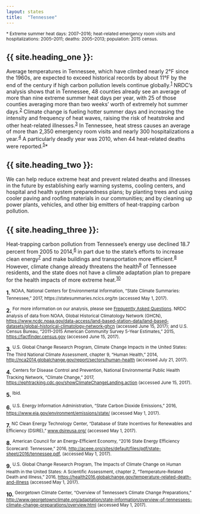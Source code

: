 ```yaml
---
layout: states
title:  "Tennessee"
---
```

<sup>* Extreme summer heat days: 2007–2016; heat-related emergency room visits and hospitalizations: 2005–2011; deaths: 2005–2013; population: 2015 census.</sup>

## {{ site.heading_one }}:
Average temperatures in Tennessee, which have climbed nearly 2°F since the 1960s, are expected to exceed historical records by about 11°F by the end of the century if high carbon pollution levels continue globally.<sup>[1](#f1)</sup> NRDC’s analysis shows that in Tennessee, 48 counties already see an average of more than nine extreme summer heat days per year, with 25 of those counties averaging more than two weeks’ worth of extremely hot summer days.<sup>[2](#f2)</sup> Climate change is fueling hotter summer days and increasing the intensity and frequency of heat waves, raising the risk of heatstroke and other heat-related illnesses.<sup>[3](#f3)</sup> In Tennessee, heat stress causes an average of more than 2,350 emergency room visits and nearly 300 hospitalizations a year.<sup>[4](#f4)</sup> A particularly deadly year was 2010, when 44 heat-related deaths were reported.<sup>[5](#f5)</sup>*

## {{ site.heading_two }}:
We can help reduce extreme heat and prevent related deaths and illnesses in the future by establishing early warning systems, cooling centers, and hospital and health system preparedness plans; by planting trees and using cooler paving and roofing materials in our communities; and by cleaning up power plants, vehicles, and other big emitters of heat-trapping carbon pollution.

## {{ site.heading_three }}:
Heat-trapping carbon pollution from Tennessee’s energy use declined 18.7 percent from 2005 to 2014,<sup>[6](#f6)</sup> in part due to the state’s efforts to increase clean energy<sup>[7](#f7)</sup> and make buildings and transportation more efficient.<sup>[8](#f8)</sup> However, climate change already threatens the health<sup>[9](#f9)</sup> of Tennessee residents, and the state does not have a climate adaptation plan to prepare for the health impacts of more extreme heat.<sup>[10](#f10)</sup>




<footer>
<b id="f1">1.</b><sup> NOAA, National Centers for Environmental Information, “State Climate Summaries: Tennessee,” 2017, https://statesummaries.ncics.org/tn (accessed May 1, 2017).</sup>

<b id="f2">2.</b><sup> For more information on our analysis, please see [Frequently Asked Questions](https://www.nrdc.org/resources/climate-change-and-health-extreme-heat-faqs). NRDC analysis of data from NOAA, Global Historical Climatology Network (GHCN), https://www.ncdc.noaa.gov/data-access/land-based-station-data/land-based-datasets/global-historical-climatology-network-ghcn (accessed June 15, 2017); and U.S. Census Bureau, “2011–2015 American Community Survey 5-Year Estimates,” 2015, https://factfinder.census.gov (accessed June 15, 2017).</sup>

<b id="f3">3.</b><sup> U.S. Global Change Research Program, Climate Change Impacts in the United States: The Third National Climate Assessment, chapter 9, “Human Health,” 2014, http://nca2014.globalchange.gov/report/sectors/human-health (accessed July 21, 2017).</sup>

<b id="f4">4.</b><sup> Centers for Disease Control and Prevention, National Environmental Public Health Tracking Network, “Climate Change,” 2017, https://ephtracking.cdc.gov/showClimateChangeLanding.action (accessed June 15, 2017).</sup>

<b id="f5">5.</b><sup> Ibid.</sup>

<b id="f6">6.</b><sup> U.S. Energy Information Administration, “State Carbon Dioxide Emissions,” 2016, https://www.eia.gov/environment/emissions/state/ (accessed May 1, 2017).</sup>

<b id="f7">7.</b><sup> NC Clean Energy Technology Center, “Database of State Incentives for Renewables and Efficiency (DSIRE),” www.dsireusa.org/ (accessed May 1, 2017).</sup>

<b id="f8">8.</b><sup> American Council for an Energy-Efficient Economy, “2016 State Energy Efficiency Scorecard: Tennessee,” 2016, http://aceee.org/sites/default/files/pdf/state-sheet/2016/tennessee.pdf, (accessed May 1, 2017).</sup>

<b id="f9">9.</b><sup> U.S. Global Change Research Program, The Impacts of Climate Change on Human Health in the United States: A Scientific Assessment, chapter 2, “Temperature-Related Death and Illness,” 2016, https://health2016.globalchange.gov/temperature-related-death-and-illness (accessed May 1, 2017).</sup>

<b id="f10">10.</b><sup> Georgetown Climate Center, “Overview of Tennessee’s Climate Change Preparations,” http://www.georgetownclimate.org/adaptation/state-information/overview-of-tennessees-climate-change-preparations/overview.html (accessed May 1, 2017).</sup>
</footer>
